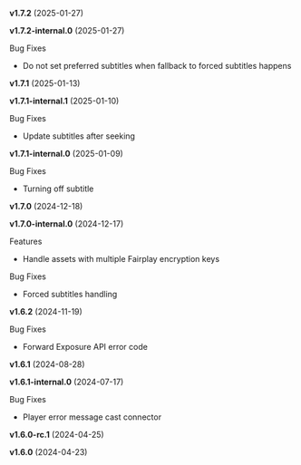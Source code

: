 **v1.7.2** (2025-01-27)

**v1.7.2-internal.0** (2025-01-27)

Bug Fixes

* Do not set preferred subtitles when fallback to forced subtitles happens

**v1.7.1** (2025-01-13)

**v1.7.1-internal.1** (2025-01-10)

Bug Fixes

* Update subtitles after seeking

**v1.7.1-internal.0** (2025-01-09)

Bug Fixes

* Turning off subtitle

**v1.7.0** (2024-12-18)

**v1.7.0-internal.0** (2024-12-17)

Features

* Handle assets with multiple Fairplay encryption keys

Bug Fixes

* Forced subtitles handling

**v1.6.2** (2024-11-19)

Bug Fixes

* Forward Exposure API error code

**v1.6.1** (2024-08-28)

**v1.6.1-internal.0** (2024-07-17)

Bug Fixes

* Player error message cast connector

**v1.6.0-rc.1** (2024-04-25)

**v1.6.0** (2024-04-23)

